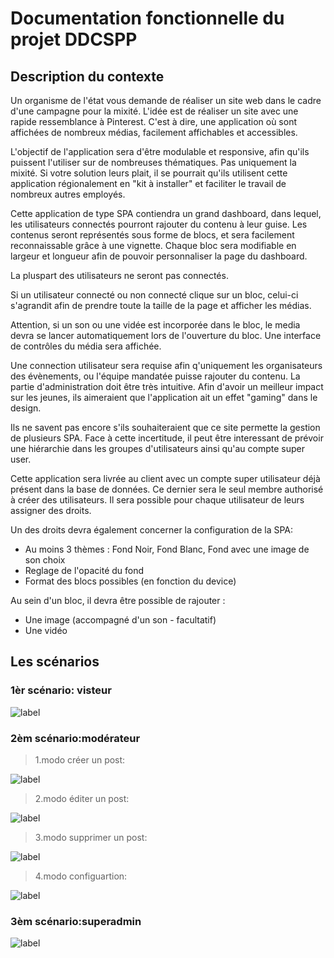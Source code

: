 # Documentation fonctionnelle du projet DDCSPP

## Description du contexte

Un organisme de l'état vous demande de réaliser un site web dans le cadre d'une campagne pour la mixité. L'idée est de réaliser un site avec une rapide ressemblance à Pinterest. C'est à dire, une application où sont affichées de nombreux médias, facilement affichables et accessibles.

L'objectif de l'application sera d'être modulable et responsive, afin qu'ils puissent l'utiliser sur de nombreuses thématiques. Pas uniquement la mixité. Si votre solution leurs plait, il se pourrait qu'ils utilisent cette application régionalement en "kit à installer" et faciliter le travail de nombreux autres employés.

Cette application de type SPA contiendra un grand dashboard, dans lequel, les utilisateurs connectés pourront rajouter du contenu à leur guise. Les contenus seront représentés sous forme de blocs, et sera facilement reconnaissable grâce à une vignette. Chaque bloc sera modifiable en largeur et longueur afin de pouvoir personnaliser la page du dashboard. 

La pluspart des utilisateurs ne seront pas connectés.

Si un utilisateur connecté ou non connecté clique sur un bloc, celui-ci s'agrandit afin de prendre toute la taille de la page et afficher les médias. 

Attention, si un son ou une vidée est incorporée dans le bloc, le media devra se lancer automatiquement lors de l'ouverture du bloc. Une interface de contrôles du média sera affichée.


Une connection utilisateur sera requise afin q'uniquement les organisateurs des évènements, ou l'équipe mandatée puisse rajouter du contenu.
La partie d'administration doit être très intuitive. Afin d'avoir un meilleur impact sur les jeunes, ils aimeraient que l'application ait un effet "gaming" dans le design.

Ils ne savent pas encore s'ils souhaiteraient que ce site permette la gestion de plusieurs SPA.
Face à cette incertitude, il peut être interessant de prévoir une hiérarchie dans les groupes d'utilisateurs ainsi qu'au compte super user. 

Cette application sera livrée au client avec un compte super utilisateur déjà présent dans la base de données.  Ce dernier sera le seul membre authorisé à créer des utilisateurs. Il sera possible pour chaque utilisateur de leurs assigner des droits.

Un des droits devra également concerner la configuration de la SPA:

 - Au moins 3 thèmes : Fond Noir, Fond Blanc, Fond avec une image de son choix
 - Reglage de l'opacité du fond
 - Format des blocs possibles (en fonction du device)

Au sein d'un bloc, il devra être possible de rajouter :

* Une image (accompagné d'un son - facultatif)
* Une vidéo

## Les scénarios
### 1èr scénario: visteur 
![label](/home/apprenant22/Téléchargements/user_lambda.png)

### 2èm scénario:modérateur

>1.modo créer un post:

![label](/home/apprenant22/Téléchargements/user_modo.png)

>2.modo éditer un post:

![label](/home/apprenant22/Téléchargements/modo_modif_post.png)

>3.modo supprimer un post:

![label](/home/apprenant22/Téléchargements/supp_post_modo.png)

>4.modo configuartion:

![label](/home/apprenant22/Téléchargements/modo_perso_accueil.png)

### 3èm scénario:superadmin
![label](/home/apprenant22/Téléchargements/supuser_add_modo.png)
